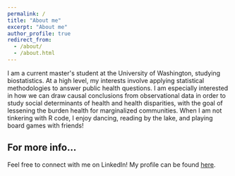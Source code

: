 ```yaml
---
permalink: /
title: "About me"
excerpt: "About me"
author_profile: true
redirect_from: 
  - /about/
  - /about.html
---
```

I am a current master's student at the University of Washington, studying biostatistics. At a high level, my interests involve applying statistical methodologies to answer public health questions. I am especially interested in how we can draw causal conclusions from observational data in order to study social determinants of health and health disparities, with the goal of lessening the burden health for marginalized communities. When I am not tinkering with R code, I enjoy dancing, reading by the lake, and playing board games with friends!   

For more info...
------
Feel free to connect with me on LinkedIn! My profile can be found [here](https://www.linkedin.com/in/niki-petrakos-b05144189/).
